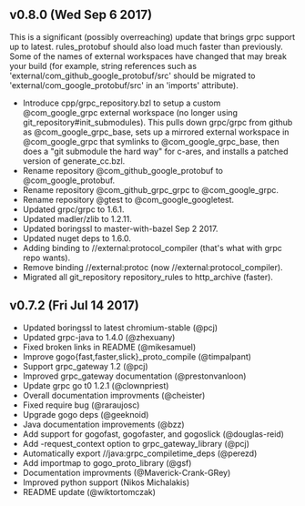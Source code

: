 ## v0.8.0 (Wed Sep 6 2017)

This is a significant (possibly overreaching) update that brings grpc
support up to latest.  rules_protobuf should also load much faster
than previously.  Some of the names of external workspaces have
changed that may break your build (for example, string references such
as 'external/com_github_google_protobuf/src' should be migrated to
'external/com_google_protobuf/src' in an 'imports' attribute).

* Introduce cpp/grpc_repository.bzl to setup a custom @com_google_grpc
  external workspace (no longer using git_repository#init_submodules).
  This pulls down grpc/grpc from github as @com_google_grpc_base, sets
  up a mirrored external workspace in @com_google_grpc that symlinks
  to @com_google_grpc_base, then does a "git submodule the hard way" for
  c-ares, and installs a patched version of generate_cc.bzl.
* Rename repository @com_github_google_protobuf to @com_google_protobuf.
* Rename repository @com_github_grpc_grpc to @com_google_grpc.
* Rename repository @gtest to @com_google_googletest.
* Updated grpc/grpc to 1.6.1.
* Updated madler/zlib to 1.2.11.
* Updated boringssl to master-with-bazel Sep 2 2017.
* Updated nuget deps to 1.6.0.
* Adding binding to //external:protocol_compiler (that's what with grpc repo wants).
* Remove binding //external:protoc (now //external:protocol_compiler).
* Migrated all git_repository repository_rules to http_archive
  (faster).

## v0.7.2 (Fri Jul 14 2017)

* Updated boringssl to latest chromium-stable (@pcj)
* Updated grpc-java to 1.4.0 (@zhexuany)
* Fixed broken links in README (@mikesamuel)
* Improve gogo{fast,faster,slick}_proto_compile (@timpalpant)
* Support grpc_gateway 1.2 (@pcj)
* Improved grpc_gateway documentation (@prestonvanloon)
* Update grpc go t0 1.2.1 (@clownpriest)
* Overall documentation improvments (@cheister)
* Fixed require bug (@raraujosc)
* Upgrade gogo deps (@geeknoid)
* Java documentation improvements (@bzz)
* Add support for gogofast, gogofaster, and gogoslick (@douglas-reid)
* Add -request_context option to grpc_gateway_library (@pcj)
* Automatically export //java:grpc_compiletime_deps (@perezd)
* Add importmap to gogo_proto_library (@gsf)
* Documentation improvments (@Maverick-Crank-GRey)
* Improved python support (Nikos Michalakis)
* README update (@wiktortomczak)

